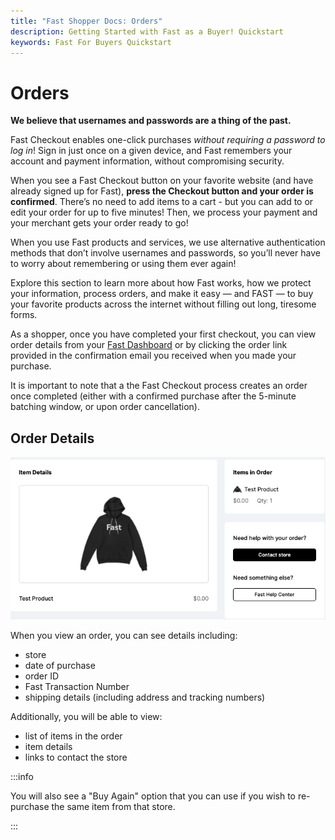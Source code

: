 ```yaml
---
title: "Fast Shopper Docs: Orders"
description: Getting Started with Fast as a Buyer! Quickstart
keywords: Fast For Buyers Quickstart
---
```


# Orders

**We believe that usernames and passwords are a thing of the past.**

Fast Checkout enables one-click purchases _without requiring a password to log in_! Sign in just once on a given device, and Fast remembers your account and payment information, without compromising security.

When you see a Fast Checkout button on your favorite website (and have already signed up for Fast), **press the Checkout button and your order is confirmed**. There’s no need to add items to a cart - but you can add to or edit your order for up to five minutes! Then, we process your payment and your merchant gets your order ready to go!

When you use Fast products and services, we use alternative authentication methods that don’t involve usernames and passwords, so you’ll never have to worry about remembering or using them ever again!

Explore this section to learn more about how Fast works, how we protect your information, process orders, and make it easy — and FAST — to buy your favorite products across the internet without filling out long, tiresome forms.

As a shopper, once you have completed your first checkout, you can view order details from your [Fast Dashboard](https://fast.co) or by clicking the order link provided in the confirmation email you received when you made your purchase.

It is important to note that a the Fast Checkout process creates an order once completed (either with a confirmed purchase after the 5-minute batching window, or upon order cancellation).

## Order Details

![order item details](./images/orders_item_details.png)

When you view an order, you can see details including:

- store
- date of purchase
- order ID
- Fast Transaction Number
- shipping details (including address and tracking numbers)

Additionally, you will be able to view:

- list of items in the order
- item details
- links to contact the store

:::info

You will also see a "Buy Again" option that you can use if you wish to re-purchase the same item from that store.

:::
